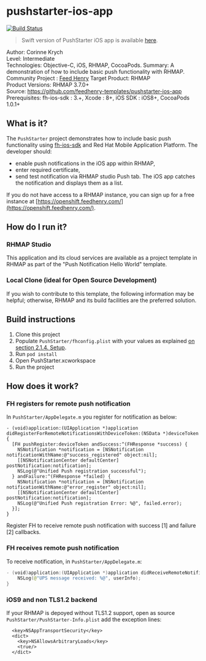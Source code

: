 # pushstarter-ios-app
[![Build Status](https://travis-ci.org/feedhenry-templates/pushstarter-ios-app.png)](https://travis-ci.org/feedhenry-templates/pushstarter-ios-app)

> Swift version of PushStarter iOS app is available [here](https://github.com/feedhenry-templates/pushstarter-ios-app/tree/swift).

Author: Corinne Krych   
Level: Intermediate  
Technologies: Objective-C, iOS, RHMAP, CocoaPods.
Summary: A demonstration of how to include basic push functionality with RHMAP.
Community Project : [Feed Henry](http://feedhenry.org)
Target Product: RHMAP  
Product Versions: RHMAP 3.7.0+   
Source: https://github.com/feedhenry-templates/pushstarter-ios-app  
Prerequisites: fh-ios-sdk : 3.+, Xcode : 8+, iOS SDK : iOS8+, CocoaPods  1.0.1+

## What is it?

The ```PushStarter``` project demonstrates how to include basic push functionality using [fh-ios-sdk](https://github.com/feedhenry/fh-ios-sdk) and Red Hat Mobile Application Platform. The developer should:
- enable push notifications in the iOS app within RHMAP, 
- enter required certificate,
- send test notification via RHMAP studio Push tab.
The iOS app catches the notification and displays them as a list.

If you do not have access to a RHMAP instance, you can sign up for a free instance at [https://openshift.feedhenry.com/](https://openshift.feedhenry.com/).

## How do I run it?  

### RHMAP Studio

This application and its cloud services are available as a project template in RHMAP as part of the "Push Notification Hello World" template.

### Local Clone (ideal for Open Source Development)

If you wish to contribute to this template, the following information may be helpful; otherwise, RHMAP and its build facilities are the preferred solution.

## Build instructions

1. Clone this project
1. Populate ```PushStarter/fhconfig.plist``` with your values as explained [on section 2.1.4. Setup](https://access.redhat.com/documentation/en/red-hat-mobile-application-platform-hosted/3/paged/client-sdk/chapter-2-native-ios-objective-c).
1. Run ```pod install```
1. Open PushStarter.xcworkspace
1. Run the project
 
## How does it work?

### FH registers for remote push notification

In ```PushStarter/AppDelegate.m``` you register for notification as below:

```
- (void)application:(UIApplication *)application didRegisterForRemoteNotificationsWithDeviceToken:(NSData *)deviceToken {
  [FH pushRegister:deviceToken andSuccess:^(FHResponse *success) {
    NSNotification *notification = [NSNotification notificationWithName:@"success_registered" object:nil];
    [[NSNotificationCenter defaultCenter] postNotification:notification];
    NSLog(@"Unified Push registration successful");
  } andFailure:^(FHResponse *failed) {
    NSNotification *notification = [NSNotification notificationWithName:@"error_register" object:nil];
    [[NSNotificationCenter defaultCenter] postNotification:notification];
    NSLog(@"Unified Push registration Error: %@", failed.error);
  }];
}
```

Register FH to receive remote push notification with success [1] and failure [2] callbacks.

### FH receives remote push notification

To receive notification, in ```PushStarter/AppDelegate.m```:

```Swift
- (void)application:(UIApplication *)application didReceiveRemoteNotification:(NSDictionary *)userInfo {
    NSLog(@"UPS message received: %@", userInfo);
}
```

### iOS9 and non TLS1.2 backend

If your RHMAP is depoyed without TLS1.2 support, open as source  ```PushStarter/PushStarter-Info.plist``` add the exception lines:

```
  <key>NSAppTransportSecurity</key>
  <dict>
    <key>NSAllowsArbitraryLoads</key>
    <true/>
  </dict>
```
